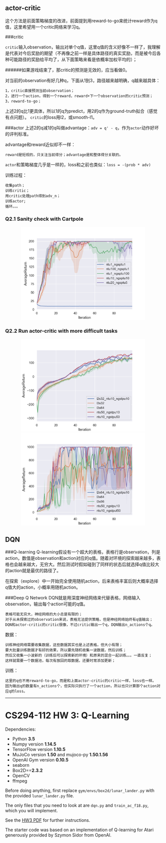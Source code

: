 ## actor-critic
这个方法是前面策略梯度的改进，前面提到用reward-to-go来统计reward作为q值，这里希望用一个critic网络来学习q。

###critic

`critic`输入observation，输出对单个q值，这里q值的含义好像不一样了，我理解是代表对今后奖励的期望（不再像之前一样是具体路径的真实奖励，而是被今后各种可能路径的奖励给平均了，从下面策略来看是依概率加权平均的）；

######如果游戏结束了，那critic的预测是无效的，应当看做0。

对当前的observation有好几种q，下面从1到3，路径越来越明确，q越来越具体：

    1，critic直接预测当前observation；
    2，进行一个action，得到一个reward，reward+下一个observation的critic预测；
    3，reward-to-go；

上述2的q比1更具体，所以1的q为predict，用2的q作为ground-truth拟合（感觉有点问题）。
`critic`的loss用l2，或smooth-l1。

###actor
上述2的q减1的q叫做advantage：`adv = q' - q`，作为`actor`动作好坏的评判标准。

advantage和reward近似却不一样：

    reward是短视的，只关注当前得分；advantage是和整体得分关联的。

`actor`和策略梯度几乎是一样的，loss和之前也类似：`loss = -(prob * adv)`

训练过程：

    收集path；
    训练critic；
    用critic处理path得到adv_n；
    训练actor;
    循环。。。

### Q2.1 Sanity check with Cartpole
<div align=center> <img src="./data/CartPole-v0(ntu-ngsptu).png" height="300px"> </div>

### Q2.2 Run actor-critic with more difficult tasks
<div align=center>
<img src="./data/HalfCheetah-v2(ntu-ngsptu).png.png" height="300px">
<img src="./data/InvertedPendulum-v2(ntu-ngsptu).png" height="300px">
</div>

## DQN

###Q-learning
Q-learning假设有一个超大的表格，表格行是observation，列是action，数值是observation和action对应的q值。随着对环境的探索越来越多，表格也会越来越大，无穷大。然后测试时假如碰到了同样的状态后就选择q值比较大的action就是最优的路径了。

在探索（explore）中一开始完全使用随机action，后来表格丰富后则大概率选择q值大的action，小概率用随机action。

###Deep Q Network
DQN就是用深度神经网络来代替表格，网络输入observation，输出每个action可能的q值。

    表格可能无穷大，神经网络的大小总是有限的；
    对于从未探索过的observation来说，表格无法提供策略，但是神经网络始终有q值输出；
    DQN和actor-critic的critic很像，不过critic输出一个q，DQN输出n_actions个q。

数据：

    训练神经网络需要收集数据，这些数据其实也是上述表格，但大小有限；
    要大批量训练数据才有好的效果，所以要先随机收集一波数据，然后训练；
    然后又收集一小波新的（训练后可以探索新的环境）和原来的混合一起训练。。。一直反复；
    这样就需要一个数据池，每次有放回的取数据，还要时常添加更新；

训练：

    这里的q也不用reward-to-go，而是和上面actor-critic的critic一样，loss也一样。
    因为输出q的数量有n_actions个，但实际只执行了一个action，所以也只计算那个action对应q的loss。

------------

# CS294-112 HW 3: Q-Learning

Dependencies:
 * Python **3.5**
 * Numpy version **1.14.5**
 * TensorFlow version **1.10.5**
 * MuJoCo version **1.50** and mujoco-py **1.50.1.56**
 * OpenAI Gym version **0.10.5**
 * seaborn
 * Box2D==**2.3.2**
 * OpenCV
 * ffmpeg

Before doing anything, first replace `gym/envs/box2d/lunar_lander.py` with the provided `lunar_lander.py` file.

The only files that you need to look at are `dqn.py` and `train_ac_f18.py`, which you will implement.

See the [HW3 PDF](http://rail.eecs.berkeley.edu/deeprlcourse/static/homeworks/hw3.pdf) for further instructions.

The starter code was based on an implementation of Q-learning for Atari generously provided by Szymon Sidor from OpenAI.
